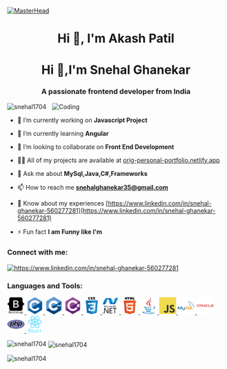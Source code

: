 [![MasterHead](https://media.licdn.com/dms/image/D4D16AQHNzf3aFpgs8w/profile-displaybackgroundimage-shrink_350_1400/0/1687761036522?e=1693440000&v=beta&t=F3stGoPO6qwMGCJLgj7W1AVvgRs3tXsZic3UBY-FyX8)](https://akash-portfoli-o.netlify.app)
<h1 align="center">Hi 👋, I'm Akash Patil</h1>
<h1 align="center">Hi 👋,I'm Snehal Ghanekar </h1>
<h3 align="center">A passionate frontend developer from India</h3>
<img align="right" alt="Coding" width="400" src="https://user-images.githubusercontent.com/74038190/221352975-94759904-aa4c-4032-a8ab-b546efb9c478.gif"

<p align="left"> <img src="https://komarev.com/ghpvc/?username=snehal1704&label=Profile%20views&color=0e75b6&style=flat" alt="snehal1704" /> </p>

- 🔭 I’m currently working on **Javascript Project**

- 🌱 I’m currently learning **Angular**

- 👯 I’m looking to collaborate on **Front End Development**

- 👨‍💻 All of my projects are available at [orig-personal-portfolio.netlify.app](orig-personal-portfolio.netlify.app)

- 💬 Ask me about **MySql,Java,C#,Frameworks**

- 📫 How to reach me **snehalghanekar35@gmail.com**

- 📄 Know about my experiences [https://www.linkedin.com/in/snehal-ghanekar-560277281](https://www.linkedin.com/in/snehal-ghanekar-560277281)

- ⚡ Fun fact **I am Funny like I'm**

<h3 align="left">Connect with me:</h3>
<p align="left">
<a href="https://linkedin.com/in/https://www.linkedin.com/in/snehal-ghanekar-560277281" target="blank"><img align="center" src="https://raw.githubusercontent.com/rahuldkjain/github-profile-readme-generator/master/src/images/icons/Social/linked-in-alt.svg" alt="https://www.linkedin.com/in/snehal-ghanekar-560277281" height="30" width="40" /></a>
</p>

<h3 align="left">Languages and Tools:</h3>
<p align="left"> <a href="https://getbootstrap.com" target="_blank" rel="noreferrer"> <img src="https://raw.githubusercontent.com/devicons/devicon/master/icons/bootstrap/bootstrap-plain-wordmark.svg" alt="bootstrap" width="40" height="40"/> </a> <a href="https://www.cprogramming.com/" target="_blank" rel="noreferrer"> <img src="https://raw.githubusercontent.com/devicons/devicon/master/icons/c/c-original.svg" alt="c" width="40" height="40"/> </a> <a href="https://www.w3schools.com/cpp/" target="_blank" rel="noreferrer"> <img src="https://raw.githubusercontent.com/devicons/devicon/master/icons/cplusplus/cplusplus-original.svg" alt="cplusplus" width="40" height="40"/> </a> <a href="https://www.w3schools.com/cs/" target="_blank" rel="noreferrer"> <img src="https://raw.githubusercontent.com/devicons/devicon/master/icons/csharp/csharp-original.svg" alt="csharp" width="40" height="40"/> </a> <a href="https://www.w3schools.com/css/" target="_blank" rel="noreferrer"> <img src="https://raw.githubusercontent.com/devicons/devicon/master/icons/css3/css3-original-wordmark.svg" alt="css3" width="40" height="40"/> </a> <a href="https://dotnet.microsoft.com/" target="_blank" rel="noreferrer"> <img src="https://raw.githubusercontent.com/devicons/devicon/master/icons/dot-net/dot-net-original-wordmark.svg" alt="dotnet" width="40" height="40"/> </a> <a href="https://www.w3.org/html/" target="_blank" rel="noreferrer"> <img src="https://raw.githubusercontent.com/devicons/devicon/master/icons/html5/html5-original-wordmark.svg" alt="html5" width="40" height="40"/> </a> <a href="https://www.java.com" target="_blank" rel="noreferrer"> <img src="https://raw.githubusercontent.com/devicons/devicon/master/icons/java/java-original.svg" alt="java" width="40" height="40"/> </a> <a href="https://developer.mozilla.org/en-US/docs/Web/JavaScript" target="_blank" rel="noreferrer"> <img src="https://raw.githubusercontent.com/devicons/devicon/master/icons/javascript/javascript-original.svg" alt="javascript" width="40" height="40"/> </a> <a href="https://www.mysql.com/" target="_blank" rel="noreferrer"> <img src="https://raw.githubusercontent.com/devicons/devicon/master/icons/mysql/mysql-original-wordmark.svg" alt="mysql" width="40" height="40"/> </a> <a href="https://www.oracle.com/" target="_blank" rel="noreferrer"> <img src="https://raw.githubusercontent.com/devicons/devicon/master/icons/oracle/oracle-original.svg" alt="oracle" width="40" height="40"/> </a> <a href="https://www.php.net" target="_blank" rel="noreferrer"> <img src="https://raw.githubusercontent.com/devicons/devicon/master/icons/php/php-original.svg" alt="php" width="40" height="40"/> </a> <a href="https://reactjs.org/" target="_blank" rel="noreferrer"> <img src="https://raw.githubusercontent.com/devicons/devicon/master/icons/react/react-original-wordmark.svg" alt="react" width="40" height="40"/> </a> </p>

<p><img align="left" src="https://github-readme-stats.vercel.app/api/top-langs?username=snehal1704&show_icons=true&locale=en&layout=compact" alt="snehal1704" /></p>

<p>&nbsp;<img align="center" src="https://github-readme-stats.vercel.app/api?username=snehal1704&show_icons=true&locale=en" alt="snehal1704" /></p>

<p><img align="center" src="https://github-readme-streak-stats.herokuapp.com/?user=snehal1704&" alt="snehal1704" /></p>
